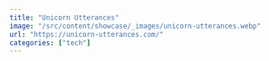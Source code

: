 ```yaml
---
title: "Unicorn Utterances"
image: "/src/content/showcase/_images/unicorn-utterances.webp"
url: "https://unicorn-utterances.com/"
categories: ["tech"]
---
```

